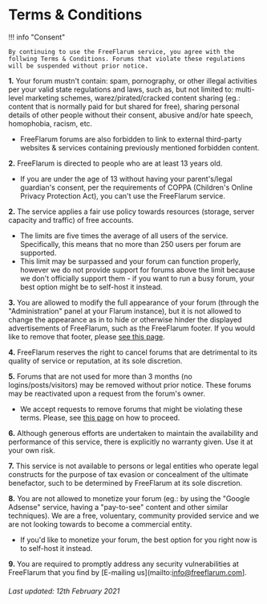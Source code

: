 # Terms & Conditions

!!! info "Consent"

    By continuing to use the FreeFlarum service, you agree with the follwing Terms & Conditions. Forums that violate these regulations will be suspended without prior notice.

**1.** Your forum mustn't contain: spam, pornography, or other illegal activities per your valid state regulations and laws, such as, but not limited to: multi-level marketing schemes, warez/pirated/cracked content sharing (eg.: content that is normally paid for but shared for free), sharing personal details of other people without their consent, abusive and/or hate speech, homophobia, racism, etc.

  - FreeFlarum forums are also forbidden to link to external third-party websites & services containing previously mentioned forbidden content.

**2.** FreeFlarum is directed to people who are at least 13 years old.
  - If you are under the age of 13 without having your parent's/legal guardian's consent, per the requirements of COPPA (Children's Online Privacy Protection Act), you can't use the FreeFlarum service.

**2.** The service applies a fair use policy towards resources (storage, server capacity and traffic) of free accounts.
  - The limits are five times the average of all users of the service. Specifically, this means that no more than 250 users per forum are supported.
  - This limit may be surpassed and your forum can function properly, however we do not provide support for forums above the limit because we don't officially support them - if you want to run a busy forum, your best option might be to self-host it instead.

**3.** You are allowed to modify the full appearance of your forum (through the "Administration" panel at your Flarum instance), but it is not allowed to change the appearance as in to hide or otherwise hinder the displayed advertisements of FreeFlarum, such as the FreeFlarum footer. If you would like to remove that footer, please [see this page](./faq/#can-i-pay-to-remove-the-powered-by-freeflarum-footer-for-my-or-other-forum).

**4.** FreeFlarum reserves the right to cancel forums that are detrimental to its quality of service or reputation, at its sole discretion.

**5.** Forums that are not used for more than 3 months (no logins/posts/visitors) may be removed without prior notice. These forums may be reactivated upon a request from the forum's owner.
  - We accept requests to remove forums that might be violating these terms. Please, see [this page](./faq/#can-i-report-a-forum-that-violates-your-terms-conditions-or-is-inappropriate-by-any-other-means) on how to proceed.

**6.** Although generous efforts are undertaken to maintain the availability and performance of this service, there is explicitly no warranty given. Use it at your own risk.

**7.** This service is not available to persons or legal entities who operate legal constructs for the purpose of tax evasion or concealment of the ultimate benefactor, such to be determined by FreeFlarum at its sole discretion.

**8.** You are not allowed to monetize your forum (eg.: by using the "Google Adsense" service, having a "pay-to-see" content and other similar techniques). We are a free, voluentary, community provided service and we are not looking towards to become a commercial entity.
  - If you'd like to monetize your forum, the best option for you right now is to self-host it instead.

**9.** You are required to promptly address any security vulnerabilities at FreeFlarum that you find by [E-mailing us](mailto:info@freeflarum.com].

<p align="center">
    <h6><i>Last updated: 12th February 2021</i></h6>
</p>
